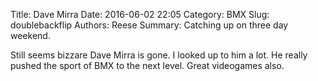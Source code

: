 Title: Dave Mirra
Date: 2016-06-02 22:05
Category: BMX
Slug: doublebackflip
Authors: Reese
Summary: Catching up on three day weekend.

Still seems bizzare Dave Mirra is gone. I looked up to him a lot. He really pushed the sport of BMX to the next level. Great videogames also. 
